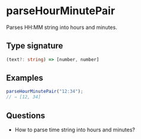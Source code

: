 # parseHourMinutePair

Parses HH:MM string into hours and minutes.

## Type signature

<!-- prettier-ignore-start -->
```typescript
(text?: string) => [number, number]
```
<!-- prettier-ignore-end -->

## Examples

<!-- prettier-ignore-start -->
```javascript
parseHourMinutePair("12:34");
// ⇒ [12, 34]
```
<!-- prettier-ignore-end -->

## Questions

- How to parse time string into hours and minutes?
